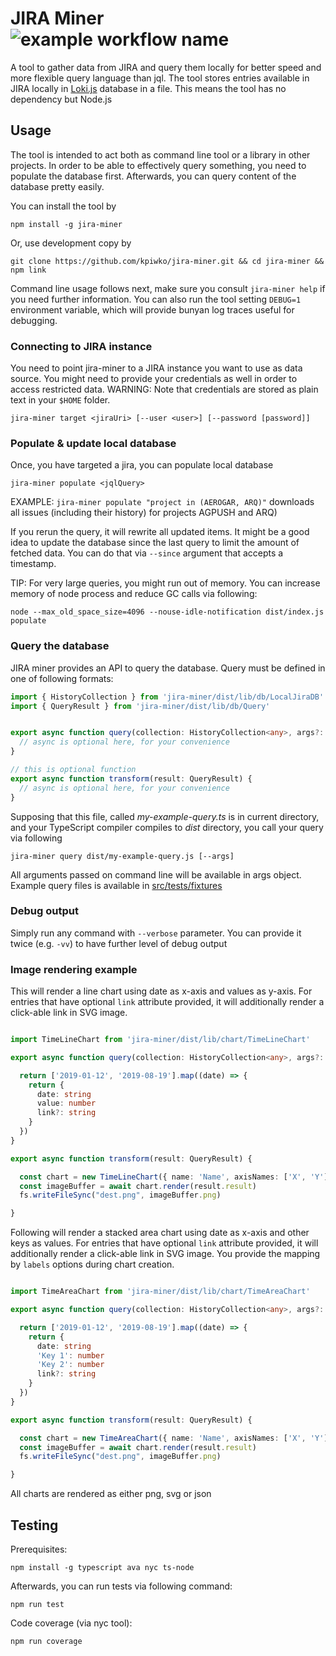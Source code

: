 # JIRA Miner ![example workflow name](https://github.com/actions/kpiwko/jira-miner/CI/badge.svg)

A tool to gather data from JIRA and query them locally for better speed and more flexible query language than jql. The tool stores
entries available in JIRA locally in [Loki.js](http://lokijs.org) database in a file. This means the tool has no dependency but Node.js

## Usage

The tool is intended to act both as command line tool or a library in other projects. In order to be able to effectively query something,
you need to populate the database first. Afterwards, you can query content of the database pretty easily.

You can install the tool by
```
npm install -g jira-miner
```

Or, use development copy by
```
git clone https://github.com/kpiwko/jira-miner.git && cd jira-miner && npm link
```

Command line usage follows next, make sure you consult `jira-miner help` if you need further information. You can also run the tool setting `DEBUG=1`
environment variable, which will provide bunyan log traces useful for debugging.

### Connecting to JIRA instance

You need to point jira-miner to a JIRA instance you want to use as data source. You might need to provide your credentials as well in order to access restricted data.
WARNING: Note that credentials are stored as plain text in your `$HOME` folder.

```
jira-miner target <jiraUri> [--user <user>] [--password [password]]
```

### Populate & update local database

Once, you have targeted a jira, you can populate local database

```
jira-miner populate <jqlQuery>
```

EXAMPLE: `jira-miner populate "project in (AEROGAR, ARQ)"` downloads all issues (including their history) for projects AGPUSH and ARQ)

If you rerun the query, it will rewrite all updated items. It might be a good idea to update the database since the last query to limit
the amount of fetched data. You can do that via `--since` argument that accepts a timestamp.

TIP: For very large queries, you might run out of memory. You can increase memory of node process and reduce GC calls via following:
```
node --max_old_space_size=4096 --nouse-idle-notification dist/index.js populate
```

### Query the database

JIRA miner provides an API to query the database. Query must be defined in one of following formats:

```TypeScript
import { HistoryCollection } from 'jira-miner/dist/lib/db/LocalJiraDB'
import { QueryResult } from 'jira-miner/dist/lib/db/Query'


export async function query(collection: HistoryCollection<any>, args?: object): Promise<any> {
  // async is optional here, for your convenience
}

// this is optional function
export async function transform(result: QueryResult) {
  // async is optional here, for your convenience
}

```

Supposing that this file, called _my-example-query.ts_ is in current directory, and your TypeScript compiler compiles to _dist_ directory, you call your query via following

```
jira-miner query dist/my-example-query.js [--args]
```

All arguments passed on command line will be available in args object. Example query files is available in [src/tests/fixtures](src/tests/fixtures)

### Debug output

Simply run any command with `--verbose` parameter. You can provide it twice (e.g. `-vv`) to have further level of debug output

### Image rendering example

This will render a line chart using date as x-axis and values as y-axis.
For entries that have optional `link` attribute provided, it will additionally render a click-able link in SVG image.

```TypeScript

import TimeLineChart from 'jira-miner/dist/lib/chart/TimeLineChart'

export async function query(collection: HistoryCollection<any>, args?: object): Promise<any> {

  return ['2019-01-12', '2019-08-19'].map((date) => {
    return {
      date: string
      value: number
      link?: string
    }
  })
}

export async function transform(result: QueryResult) {

  const chart = new TimeLineChart({ name: 'Name', axisNames: ['X', 'Y'] })
  const imageBuffer = await chart.render(result.result)
  fs.writeFileSync("dest.png", imageBuffer.png)

}
```

Following will render a stacked area chart using date as x-axis and other keys as values. For entries that have optional `link` attribute provided, it will additionally render a click-able link in SVG image.
You provide the mapping by `labels` options during chart creation.

```TypeScript

import TimeAreaChart from 'jira-miner/dist/lib/chart/TimeAreaChart'

export async function query(collection: HistoryCollection<any>, args?: object): Promise<any> {

  return ['2019-01-12', '2019-08-19'].map((date) => {
    return {
      date: string
      'Key 1': number
      'Key 2': number
      link?: string
    }
  })
}

export async function transform(result: QueryResult) {

  const chart = new TimeAreaChart({ name: 'Name', axisNames: ['X', 'Y'], labels: ['Key 1', 'Key 2'] })
  const imageBuffer = await chart.render(result.result)
  fs.writeFileSync("dest.png", imageBuffer.png)

}
```

All charts are rendered as either png, svg or json

## Testing

Prerequisites:

```
npm install -g typescript ava nyc ts-node
```

Afterwards, you can run tests via following command:

```
npm run test
```


Code coverage (via nyc tool):
```
npm run coverage
```
